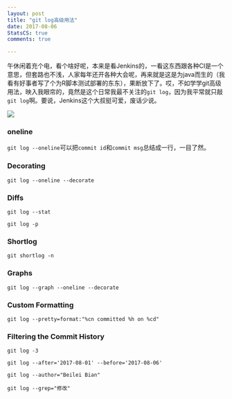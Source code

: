 ```yaml
---
layout: post
title: "git log高级用法"
date: 2017-08-06
StatsCS: true
comments: true

---
```

午休闲着充个电，看个啥好呢，本来是看Jenkins的，一看这东西跟各种CI是一个意思，但套路也不浅，人家每年还开各种大会呢，再来就是这是为java而生的（我看有好事者写了个为R脚本测试部署的东东），果断放下了。哎，不如学学git高级用法，映入我眼帘的，竟然是这个日常我最不关注的`git log`，因为我平常就只敲`git log`啊。要说，Jenkins这个大叔挺可爱，废话少说。

![](https://user-images.githubusercontent.com/18478302/29013578-6f844d3e-7b76-11e7-97f2-e804063cccf8.png)

### oneline

`git log --oneline`可以把`commit id`和`commit msg`总结成一行，一目了然。

### Decorating

`git log --oneline --decorate`

### Diffs

`git log --stat`

`git log -p`

### Shortlog

`git shortlog -n`

### Graphs

`git log --graph --oneline --decorate`

### Custom Formatting

`git log --pretty=format:"%cn committed %h on %cd"`

### Filtering the Commit History

`git log -3`

`git log --after='2017-08-01' --before='2017-08-06'`

`git log --author="Beilei Bian"`

`git log --grep="修改"`

